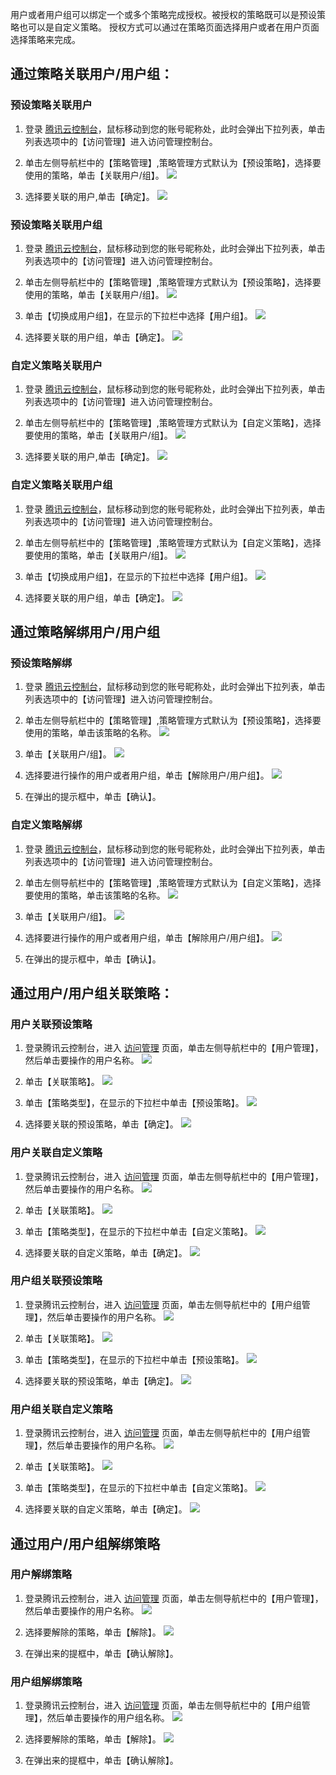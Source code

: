 用户或者用户组可以绑定一个或多个策略完成授权。被授权的策略既可以是预设策略也可以是自定义策略。
授权方式可以通过在策略页面选择用户或者在用户页面选择策略来完成。

## 通过策略关联用户/用户组： 

### 预设策略关联用户

1. 登录 [腾讯云控制台](https://console.cloud.tencent.com/)，鼠标移动到您的账号昵称处，此时会弹出下拉列表，单击列表选项中的【访问管理】进入访问管理控制台。

2. 单击左侧导航栏中的【策略管理】,策略管理方式默认为【预设策略】，选择要使用的策略，单击【关联用户/组】。
![](https://main.qcloudimg.com/raw/11d6bfc2892c51a2fe02f3f4daf8b8d5.png)

3. 选择要关联的用户,单击【确定】。
![](https://main.qcloudimg.com/raw/d63b8d698b6df828c6a134a5808515e9.png)

### 预设策略关联用户组

1. 登录 [腾讯云控制台](https://console.cloud.tencent.com/)，鼠标移动到您的账号昵称处，此时会弹出下拉列表，单击列表选项中的【访问管理】进入访问管理控制台。

2. 单击左侧导航栏中的【策略管理】,策略管理方式默认为【预设策略】，选择要使用的策略，单击【关联用户/组】。
![](https://main.qcloudimg.com/raw/a9884871acbea1056d717b1f575790a0.png)

3.  单击【切换成用户组】，在显示的下拉栏中选择【用户组】。
![](https://main.qcloudimg.com/raw/d4571eb489447cb02a6bd97f94f08581.png)

4. 选择要关联的用户组，单击【确定】。
![](https://main.qcloudimg.com/raw/9bf78fe1c3c8459564458b6bbc5335db.png)

### 自定义策略关联用户

1. 登录 [腾讯云控制台](https://console.cloud.tencent.com/)，鼠标移动到您的账号昵称处，此时会弹出下拉列表，单击列表选项中的【访问管理】进入访问管理控制台。

2. 单击左侧导航栏中的【策略管理】,策略管理方式默认为【自定义策略】，选择要使用的策略，单击【关联用户/组】。
![](https://main.qcloudimg.com/raw/03b2343a32d61a9cfe083311de2480ad.png)

3. 选择要关联的用户,单击【确定】。
![](https://main.qcloudimg.com/raw/31285c5f734aa05123a2615fbe6df207.png)

### 自定义策略关联用户组

1. 登录 [腾讯云控制台](https://console.cloud.tencent.com/)，鼠标移动到您的账号昵称处，此时会弹出下拉列表，单击列表选项中的【访问管理】进入访问管理控制台。

2. 单击左侧导航栏中的【策略管理】,策略管理方式默认为【自定义策略】，选择要使用的策略，单击【关联用户/组】。
![](https://main.qcloudimg.com/raw/03b2343a32d61a9cfe083311de2480ad.png)

3.  单击【切换成用户组】，在显示的下拉栏中选择【用户组】。
![](https://main.qcloudimg.com/raw/c7be9a78fbde4e972410b3d371bf2143.png)

4. 选择要关联的用户组，单击【确定】。
![](https://main.qcloudimg.com/raw/8c71fd3739ab3a558de1383a1149aed3.png)

## 通过策略解绑用户/用户组
### 预设策略解绑

1. 登录 [腾讯云控制台](https://console.cloud.tencent.com/)，鼠标移动到您的账号昵称处，此时会弹出下拉列表，单击列表选项中的【访问管理】进入访问管理控制台。

2. 单击左侧导航栏中的【策略管理】,策略管理方式默认为【预设策略】，选择要使用的策略，单击该策略的名称。
![](https://main.qcloudimg.com/raw/cceb09ceb8de04a9548462f4cd1a5973.png)

3. 单击【关联用户/组】。
![](https://main.qcloudimg.com/raw/d7520aeaaaae38efbef3f82bba5d07cf.png)

4. 选择要进行操作的用户或者用户组，单击【解除用户/用户组】。
![](https://main.qcloudimg.com/raw/24cad0899dabff3d58eed6959b3ffec3.png)

5. 在弹出的提示框中，单击【确认】。 

### 自定义策略解绑

1. 登录 [腾讯云控制台](https://console.cloud.tencent.com/)，鼠标移动到您的账号昵称处，此时会弹出下拉列表，单击列表选项中的【访问管理】进入访问管理控制台。

2. 单击左侧导航栏中的【策略管理】,策略管理方式默认为【自定义策略】，选择要使用的策略，单击该策略的名称。
![](https://main.qcloudimg.com/raw/a06d092d3fb9fbcab625dd4c3ec731c4.png)

3. 单击【关联用户/组】。
![](https://main.qcloudimg.com/raw/10639d6c18dc4dc739b12c0174f394f9.png)

4. 选择要进行操作的用户或者用户组，单击【解除用户/用户组】。
![](https://main.qcloudimg.com/raw/c4e3124aad0d73be6bae6eb50d43844e.png)

5. 在弹出的提示框中，单击【确认】。 


## 通过用户/用户组关联策略：

### 用户关联预设策略
1. 登录腾讯云控制台，进入 [访问管理](https://console.cloud.tencent.com/cam) 页面，单击左侧导航栏中的【用户管理】，然后单击要操作的用户名称。
![](https://main.qcloudimg.com/raw/57f3090d283ad6523e58530409e1676f.png)

2. 单击【关联策略】。
![](https://main.qcloudimg.com/raw/487c56e35625df5a7b1fdfb71f82eed2.png)

3.  单击【策略类型】，在显示的下拉栏中单击【预设策略】。
![](https://main.qcloudimg.com/raw/858dc462f39e5dfc13fd8536e8e8d17a.png)

4. 选择要关联的预设策略，单击【确定】。
![](https://main.qcloudimg.com/raw/8ffdbaab70fd230ad2ea2a68265cdb2e.png)


### 用户关联自定义策略

1. 登录腾讯云控制台，进入 [访问管理](https://console.cloud.tencent.com/cam) 页面，单击左侧导航栏中的【用户管理】，然后单击要操作的用户名称。
![](https://main.qcloudimg.com/raw/57f3090d283ad6523e58530409e1676f.png)

2. 单击【关联策略】。
![](https://main.qcloudimg.com/raw/487c56e35625df5a7b1fdfb71f82eed2.png)

3.  单击【策略类型】，在显示的下拉栏中单击【自定义策略】。
![](https://main.qcloudimg.com/raw/938d001c6de881adbd15d6cc128890f0.png)

4. 选择要关联的自定义策略，单击【确定】。
![](https://main.qcloudimg.com/raw/dcaa4b44c703ec0367837e65ae7571ff.png)

### 用户组关联预设策略

1. 登录腾讯云控制台，进入 [访问管理](https://console.cloud.tencent.com/cam) 页面，单击左侧导航栏中的【用户组管理】，然后单击要操作的用户名称。
![](https://main.qcloudimg.com/raw/86498c73d05c0b1107e34dad2d534ebf.png)

2. 单击【关联策略】。
![](https://main.qcloudimg.com/raw/d38c9c2b5bf107cb20fa5d02c9a57369.png)

3.  单击【策略类型】，在显示的下拉栏中单击【预设策略】。
![](https://main.qcloudimg.com/raw/250f6643506f9242435051bc0cc48d5c.png)

4. 选择要关联的预设策略，单击【确定】。
![](https://main.qcloudimg.com/raw/e8e45a235a483eb54a6ba77ad0201190.png)

### 用户组关联自定义策略

1. 登录腾讯云控制台，进入 [访问管理](https://console.cloud.tencent.com/cam) 页面，单击左侧导航栏中的【用户组管理】，然后单击要操作的用户名称。
![](https://main.qcloudimg.com/raw/86498c73d05c0b1107e34dad2d534ebf.png)

2. 单击【关联策略】。
![](https://main.qcloudimg.com/raw/d38c9c2b5bf107cb20fa5d02c9a57369.png)

3.  单击【策略类型】，在显示的下拉栏中单击【自定义策略】。
![](https://main.qcloudimg.com/raw/f868f4b3ba2d780b1c517974ebb60551.png)

4. 选择要关联的自定义策略，单击【确定】。
![](https://main.qcloudimg.com/raw/d56a9941557ce9a2614ffacb346ba3f8.png)


## 通过用户/用户组解绑策略

### 用户解绑策略
1. 登录腾讯云控制台，进入 [访问管理](https://console.cloud.tencent.com/cam) 页面，单击左侧导航栏中的【用户管理】，然后单击要操作的用户名称。
![](https://main.qcloudimg.com/raw/0f00056626a7677399ca5c33e98c2316.png)

2. 选择要解除的策略，单击【解除】。
![](https://main.qcloudimg.com/raw/efe04e6bfd2015af4e9035928a48479d.png)

3. 在弹出来的提框中，单击【确认解除】。


### 用户组解绑策略

1. 登录腾讯云控制台，进入 [访问管理](https://console.cloud.tencent.com/cam) 页面，单击左侧导航栏中的【用户组管理】，然后单击要操作的用户组名称。
![](https://main.qcloudimg.com/raw/86498c73d05c0b1107e34dad2d534ebf.png)

2. 选择要解除的策略，单击【解除】。
![](https://main.qcloudimg.com/raw/29782af1cd8c5e6524af684061014b8c.png)

3. 在弹出来的提框中，单击【确认解除】。
